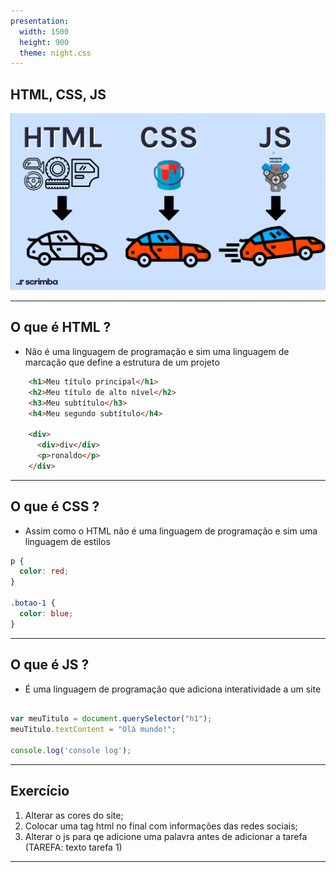 ```yaml
---
presentation:
  width: 1500
  height: 900
  theme: night.css
---
```


<!-- slide -->

## HTML, CSS, JS

![HTML](./assets/img/image-1.png)

---

<!-- slide -->
## O que é HTML ?
* Não é uma linguagem de programação e sim uma linguagem de marcação que define a estrutura de um projeto

```html
    <h1>Meu título principal</h1>
    <h2>Meu título de alto nível</h2>
    <h3>Meu subtítulo</h3>
    <h4>Meu segundo subtítulo</h4>

    <div>
      <div>div</div>
      <p>ronaldo</p>
    </div>
```

---

<!-- slide -->

## O que é CSS ?

* Assim como o HTML não é uma linguagem de programação e sim uma linguagem de estilos

```CSS
p {
  color: red;
}

.botao-1 {
  color: blue;
}
```
---

<!-- slide -->

## O que é JS ?

* É uma linguagem de programação que adiciona interatividade a um site

```js

var meuTitulo = document.querySelector("h1");
meuTitulo.textContent = "Olá mundo!";

console.log('console log');

```
---

<!-- slide -->

## Exercício

1. Alterar as cores do site;
2. Colocar uma tag html no final com informações das redes sociais;
3. Alterar o js para qe adicione uma palavra antes de adicionar a tarefa (TAREFA: texto tarefa 1)

---